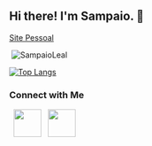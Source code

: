 ## Hi there! I'm Sampaio. 👋

<a href="https://sampaioleal.dev.br">Site Pessoal</a>

<p>&nbsp;<img src="https://github-readme-stats.vercel.app/api?username=SampaioLeal&show_icons=true&theme=onedark&title_color=009a00&text_color=000000&bg_color=ffffff&locale=en" alt="SampaioLeal" /></p>

[![Top Langs](https://github-readme-stats.vercel.app/api/top-langs/?username=anuraghazra)](https://github.com/anuraghazra/github-readme-stats)


### Connect with Me

<p>  
&nbsp; <a href="https://www.instagram.com/samp4.io/" target="_blank" rel="noopener noreferrer"><img src="https://logodownload.org/wp-content/uploads/2017/04/instagram-logo-3.png" width="50" /></a>  
&nbsp; <a href="https://www.linkedin.com/in/sampaio-leal/" target="_blank" rel="noopener noreferrer"><img src="https://logospng.org/download/linkedin/logo-linkedin-icon-2048.png" width="50" /></a>
</p>
